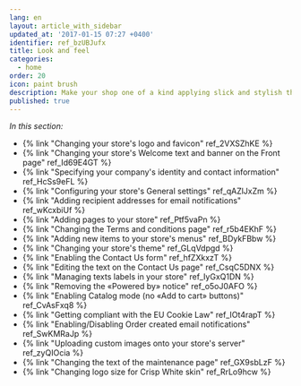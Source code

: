 ```yaml
---
lang: en
layout: article_with_sidebar
updated_at: '2017-01-15 07:27 +0400'
identifier: ref_bzUBJufx
title: Look and feel
categories:
  - home
order: 20
icon: paint brush
description: Make your shop one of a kind applying slick and stylish themes and tweaks
published: true
---
```



_In this section:_

*   {% link "Changing your store's logo and favicon" ref_2VXSZhKE %}
*   {% link "Changing your store's Welcome text and banner on the Front page" ref_Id69E4GT %}
*   {% link "Specifying your company's identity and contact information" ref_HcSs9eFL %}
*   {% link "Configuring your store's General settings" ref_qAZlJxZm %}
*   {% link "Adding recipient addresses for email notifications" ref_wKcxbiUf %}
*   {% link "Adding pages to your store" ref_Ptf5vaPn %}
*   {% link "Changing the Terms and conditions page" ref_r5b4EKhF %}
*   {% link "Adding new items to your store's menus" ref_BDykFBbw %}
*   {% link "Changing your store's theme" ref_GLqVdpgd %}
*   {% link "Enabling the Contact Us form" ref_hfZXkxzT %}
*   {% link "Editing the text on the Contact Us page" ref_CsqC5DNX %}
*   {% link "Managing texts labels in your store" ref_IyGxQ1DN %}
*   {% link "Removing the «Powered by» notice" ref_o5oJ0AFO %}
*   {% link "Enabling Catalog mode (no «Add to cart» buttons)" ref_CvAsFxq8 %}
*   {% link "Getting compliant with the EU Cookie Law" ref_IOt4rapT %}
*   {% link "Enabling/Disabling Order created email notifications" ref_SwKMRaJp %}
*   {% link "Uploading custom images onto your store's server" ref_zyQIOcia %}
*   {% link "Changing the text of the maintenance page" ref_GX9sbLzF %}
*   {% link "Changing logo size for Crisp White skin" ref_RrLo9hcw %}
